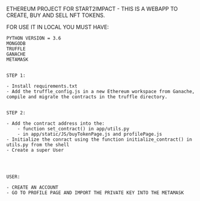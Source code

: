 ETHEREUM PROJECT FOR START2IMPACT - THIS IS A WEBAPP TO CREATE, BUY AND SELL NFT TOKENS. 

FOR USE IT IN LOCAL YOU MUST HAVE:

    PYTHON VERSION = 3.6
    MONGODB
    TRUFFLE
    GANACHE
    METAMASK

    
    STEP 1:

    - Install requirements.txt	
    - Add the truffle_config.js in a new Ethereum workspace from Ganache, compile and migrate the contracts in the truffle directory.
    

    STEP 2:

    - Add the contract address into the: 
        - function set_contract() in app/utils.py
        - in app/static/JS/buyTokenPage.js and profilePage.js
    - Initialize the conract using the function initialize_contract() in utils.py from the shell
    - Create a super User	



	  
    USER:

    - CREATE AN ACCOUNT
    - GO TO PROFILE PAGE AND IMPORT THE PRIVATE KEY INTO THE METAMASK

